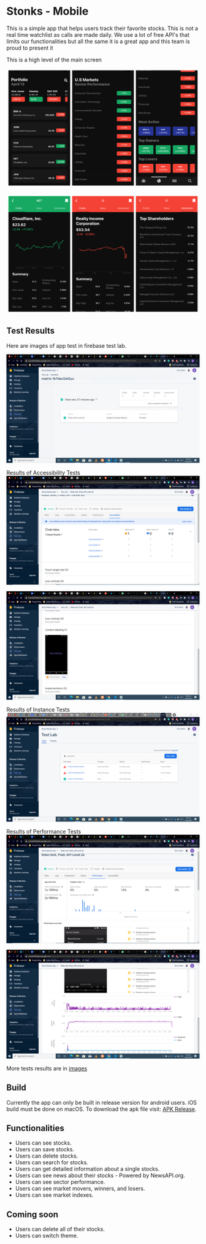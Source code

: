 # Stonks - Mobile
This is a simple app that helps users track their favorite stocks. This is not a real time watchlist as calls are made daily. We use a lot of free API's that limits our functionalities but all the same it is a great app and this team is proud to present it

This is a high level of the main screen

![Y Stock Market App](images/1.png)

![Demo Watchlist and More Info](images/2.png)


## Test Results
Here are images of app test in firebase test lab.

![Robo Success](images/robo-success.PNG)

Results of Accessibility Tests
![Accessibility Tests](images/test-access.PNG)


![Accessibility Tests](images/test-access2.PNG)

Results of Instance Tests
![Instance Tests](images/test-instances.PNG)

Results of Performance Tests
![Performance Tests](images/test-per.PNG)

![Performance Tests](images/test-per2.PNG)

More tests results are in [images](https://github.com/KwekuYamoah/Crypto-App/blob/01b6305a9ed3c0acdb3cb54822c4ad83caf8cabc/Stock-Market-App/README.md#L30)

## Build
Currently the app can only be built in release version  for android users. iOS build must be done on macOS. To download the apk file visit: [APK Release](https://github.com/KwekuYamoah/Crypto-App/blob/f050578a17feb6f50e4d7364e5ba7ead6aea470e/Stock-Market-App/build/app/outputs/flutter-apk/app-release.apk).

## Functionalities
- Users can see stocks.
- Users can save stocks.
- Users can delete stocks.
- Users can search for stocks.
- Users can get detailed information about a single stocks.
- Users can see news about their stocks - Powered by NewsAPI.org.
- Users can see sector performance.
- Users can see market movers, winners, and losers.
- Users can see market indexes.

## Coming soon
- Users can delete all of their stocks.
- Users can switch theme.
